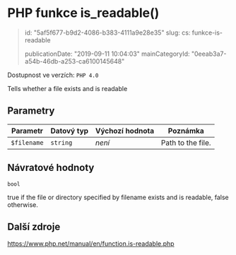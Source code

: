PHP funkce is_readable()
========================

> id: "5af5f677-b9d2-4086-b383-4111a9e28e35"
> slug:
> 	cs: funkce-is-readable
>
> publicationDate: "2019-09-11 10:04:03"
> mainCategoryId: "0eeab3a7-a54b-46db-a253-ca6100145648"

Dostupnost ve verzích: `PHP 4.0`

Tells whether a file exists and is readable


Parametry
--------------

| Parametr | Datový typ | Výchozí hodnota | Poznámka |
|-----|-----|-----|-----|
| `$filename` | `string` | *není* | Path to the file. |


Návratové hodnoty
----------------

`bool`

true if the file or directory specified by
filename exists and is readable, false otherwise.

Další zdroje
------------

https://www.php.net/manual/en/function.is-readable.php
